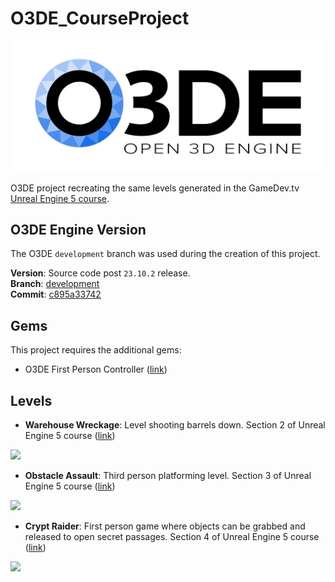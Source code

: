 # O3DE_CourseProject

<img src="./O3DE-logo.jpg">

O3DE project recreating the same levels generated in the GameDev.tv [Unreal Engine 5 course](https://www.udemy.com/course/unrealcourse).

## O3DE Engine Version

The O3DE `development` branch was used during the creation of this project.

**Version**: Source code post `23.10.2` release.\
**Branch**: [development](https://github.com/o3de/o3de/commits/development)\
**Commit**: [c895a33742](https://github.com/o3de/o3de/commit/c895a337424e16c207ffd3033e6cf1d66893f06c)

## Gems

This project requires the additional gems:

- O3DE First Person Controller ([link](https://github.com/Porcupine-Factory/FirstPersonController/tree/main))

## Levels

- **Warehouse Wreckage**: Level shooting barrels down. Section 2 of Unreal Engine 5 course ([link](https://www.udemy.com/course/unrealcourse/learn/lecture/31757886#overview))

<img src="./O3DE_WarehouseWreckage.gif">

- **Obstacle Assault**: Third person platforming level. Section 3 of Unreal Engine 5 course ([link](https://www.udemy.com/course/unrealcourse/learn/lecture/31759888#overview))

<img src="./O3DE_ObstacleAssault.gif">

- **Crypt Raider**: First person game where objects can be grabbed and released to open secret passages. Section 4 of Unreal Engine 5 course ([link](https://www.udemy.com/course/unrealcourse/learn/lecture/31760146#overview))

<img src="./O3DE_CryptRaider.gif">
